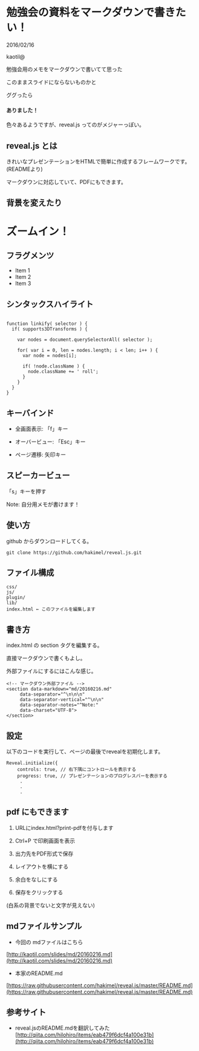 # 勉強会の資料をマークダウンで書きたい！

2016/02/16

kaotil@



勉強会用のメモをマークダウンで書いてて思った

このままスライドにならないものかと

ググったら



#### ありました！
色々あるようですが、reveal.js ってのがメジャーっぽい。



## reveal.js とは

きれいなプレゼンテーションをHTMLで簡単に作成するフレームワークです。(READMEより)

マークダウンに対応していて、PDFにもできます。



## 背景を変えたり
<!-- .slide: data-background="https://s3.amazonaws.com/hakim-static/reveal-js/image-placeholder.png" data-background-repeat="repeat" data-background-size="100px" -->



# ズームイン！
<!-- .slide: data-transition="zoom" -->



## フラグメンツ
- Item 1 <!-- .element: class="fragment" data-fragment-index="1" -->
- Item 2 <!-- .element: class="fragment" data-fragment-index="2" -->
- Item 3 <!-- .element: class="fragment" data-fragment-index="3" -->



## シンタックスハイライト
<!-- .slides: class="hljs" data-trim contenteditable -->
<pre><code>
function linkify( selector ) {
  if( supports3DTransforms ) {

    var nodes = document.querySelectorAll( selector );

    for( var i = 0, len = nodes.length; i &lt; len; i++ ) {
      var node = nodes[i];

      if( !node.className ) {
        node.className += ' roll';
      }
    }
  }
}
</code></pre>



## キーバインド

- 全画面表示: 「f」キー

- オーバービュー: 「Esc」キー

- ページ遷移: 矢印キー



## スピーカービュー

「s」キーを押す

Note:
自分用メモが書けます！



## 使い方

github からダウンロードしてくる。
```
git clone https://github.com/hakimel/reveal.js.git
```



## ファイル構成
```
css/
js/
plugin/
lib/
index.html ← このファイルを編集します
```



## 書き方
index.html の section タグを編集する。

直接マークダウンで書くもよし。

外部ファイルにするにはこんな感じ。
```
<!-- マークダウン外部ファイル -->
<section data-markdown="md/20160216.md"
     data-separator="^\n\n\n"
     data-separator-vertical="^\n\n"
     data-separator-notes="^Note:"
     data-charset="UTF-8">
</section>
```



## 設定
以下のコードを実行して、ページの最後でrevealを初期化します。
```
Reveal.initialize({
    controls: true, // 右下隅にコントロールを表示する
    progress: true, // プレゼンテーションのプログレスバーを表示する
     .
     .
     .
```



## pdf にもできます

1. URLにindex.html?print-pdfを付与します

2. Ctrl+P で印刷画面を表示

3. 出力先をPDF形式で保存

4. レイアウトを横にする

5. 余白をなしにする

6. 保存をクリックする

(白系の背景でないと文字が見えない)



## mdファイルサンプル

* 今回の mdファイルはこちら

 [http://kaotil.com/slides/md/20160216.md](http://kaotil.com/slides/md/20160216.md)

* 本家のREADME.md

 [https://raw.githubusercontent.com/hakimel/reveal.js/master/README.md](https://raw.githubusercontent.com/hakimel/reveal.js/master/README.md)



## 参考サイト

* reveal.jsのREADME.mdを翻訳してみた
 [http://qiita.com/hilohiro/items/eab479f6dcf4a100e31b](http://qiita.com/hilohiro/items/eab479f6dcf4a100e31b)

